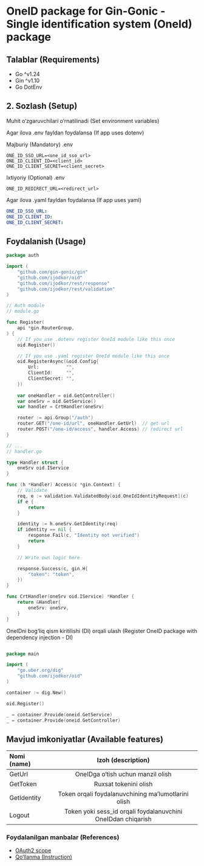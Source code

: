 # OneID package for Gin-Gonic - Single identification system (OneId) package

## Talablar (Requirements)

- Go ^v1.24
- Gin ^v1.10
- Go DotEnv

## 2. Sozlash (Setup)

Muhit o&#8216;zgaruvchilari o&#8216;rnatilinadi (Set environment variables)

Agar ilova .env fayldan foydalansa (If app uses dotenv)

Majburiy (Mandatory) .env

```dotenv
ONE_ID_SSO_URL=<one_id_sso_url>
ONE_ID_CLIENT_ID=<client_id>
ONE_ID_CLIENT_SECRET=<client_secret>
```

Ixtiyoriy (Optional) .env

```dotenv
ONE_ID_REDIRECT_URL=<redirect_url>
```

Agar ilova .yaml fayldan foydalansa (If app uses yaml)

```yaml
ONE_ID_SSO_URL:
ONE_ID_CLIENT_ID:
ONE_ID_CLIENT_SECRET:
```

## Foydalanish (Usage)

```go
package auth

import (
	"github.com/gin-gonic/gin"
	"github.com/ijodkor/oid"
	"github.com/ijodkor/rest/response"
	"github.com/ijodkor/rest/validation"
)

// Auth module
// module.go

func Register(
	api *gin.RouterGroup,
) {
	// If you use .dotenv register OneId module like this once
	oid.Register()

	// If you use .yaml register OneId module like this once
	oid.RegisterAsync(&oid.Config{
		Url:          "",
		ClientId:     "",
		ClientSecret: "",
	})
	
	var oneHandler = oid.GetController()
	var oneSrv = oid.GetService()
	var handler = CrtHandler(oneSrv)

	router := api.Group("/auth")
	router.GET("/one-id/url", oneHandler.GetUrl)  // get url
	router.POST("/one-id/access", handler.Access) // redirect url
}

// ...
// handler.go

type Handler struct {
	oneSrv oid.IService
}

func (h *Handler) Access(c *gin.Context) {
	// Validate
	req, e := validation.ValidatedBody[oid.OneIdIdentityRequest](c)
	if e {
		return
	}

	identity := h.oneSrv.GetIdentity(req)
	if identity == nil {
		response.Fail(c, "Identity not verified")
		return
	}

	// Write own logic here

	response.Success(c, gin.H{
		"token": "token",
	})
}

func CrtHandler(oneSrv oid.IService) *Handler {
	return &Handler{
		oneSrv: oneSrv,
	}
}

```

OneIDni bog&#8216;liq qism kiritilishi (DI) orqali ulash (Register OneID package with dependency injection - DI)

```go

package main

import (
	"go.uber.org/dig"
	"github.com/ijodkor/oid"
)

container := dig.New()

oid.Register()

_ = container.Provide(oneid.GetService)
_ = container.Provide(oneid.GetController)

```

## Mavjud imkoniyatlar (Available features)

| Nomi (name) |                      Izoh (description)                      |
|:------------|:------------------------------------------------------------:|
| GetUrl      |           OneIDga o&#8216;tish uchun manzil olish            |
| GetToken    |                    Ruxsat tokenini olish                     |
| GetIdentity |  Token orqali foydalanuvchining ma&#8217;lumotlarini olish   |
| Logout      | Token yoki sess_id orqali foydalanuvchini OneIDdan chiqarish |

### Foydalanilgan manbalar (References)

- [OAuth2 scope](https://oauth.net/2/scope/)
- [Qo&#8216;llanma (Instruction)](https://id.egov.uz/uz/help)
